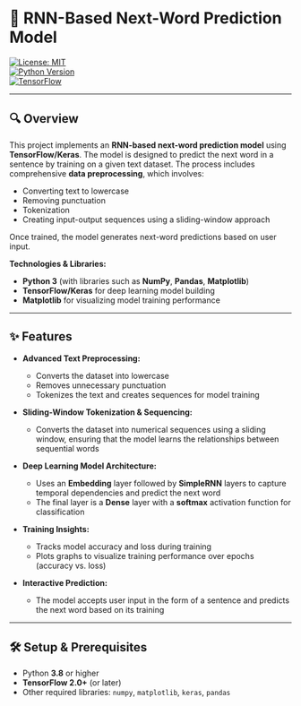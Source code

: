 # 🚀 RNN-Based Next-Word Prediction Model

[![License: MIT](https://img.shields.io/badge/License-MIT-yellow.svg)](./LICENSE)  
[![Python Version](https://img.shields.io/badge/Python-3.8%2B-blue.svg)](https://www.python.org/)  
[![TensorFlow](https://img.shields.io/badge/TensorFlow-2.0%2B-orange.svg)](https://www.tensorflow.org/)

---

## 🔍 **Overview**

This project implements an **RNN-based next-word prediction model** using **TensorFlow/Keras**. The model is designed to predict the next word in a sentence by training on a given text dataset. The process includes comprehensive **data preprocessing**, which involves:
- Converting text to lowercase
- Removing punctuation
- Tokenization
- Creating input-output sequences using a sliding-window approach

Once trained, the model generates next-word predictions based on user input.

**Technologies & Libraries:**
- **Python 3** (with libraries such as **NumPy**, **Pandas**, **Matplotlib**)
- **TensorFlow/Keras** for deep learning model building
- **Matplotlib** for visualizing model training performance

---

## ✨ **Features**

- **Advanced Text Preprocessing:**  
  - Converts the dataset into lowercase
  - Removes unnecessary punctuation
  - Tokenizes the text and creates sequences for model training

- **Sliding-Window Tokenization & Sequencing:**  
  - Converts the dataset into numerical sequences using a sliding window, ensuring that the model learns the relationships between sequential words

- **Deep Learning Model Architecture:**  
  - Uses an **Embedding** layer followed by **SimpleRNN** layers to capture temporal dependencies and predict the next word
  - The final layer is a **Dense** layer with a **softmax** activation function for classification

- **Training Insights:**  
  - Tracks model accuracy and loss during training
  - Plots graphs to visualize training performance over epochs (accuracy vs. loss)

- **Interactive Prediction:**  
  - The model accepts user input in the form of a sentence and predicts the next word based on its training

---

## 🛠️ **Setup & Prerequisites**

- Python **3.8** or higher
- **TensorFlow 2.0+** (or later)
- Other required libraries: `numpy`, `matplotlib`, `keras`, `pandas`

